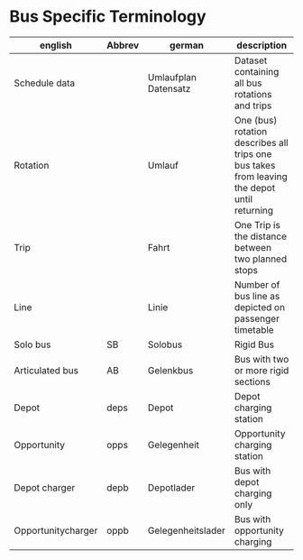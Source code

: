 Bus Specific Terminology
========================

| english | Abbrev | german | description |
| ------- | ------ | ------ | ----------- |
| Schedule data | | Umlaufplan Datensatz | Dataset containing all bus rotations and trips |
| Rotation | | Umlauf| One (bus) rotation describes all trips one bus takes from leaving the depot until returning |
| Trip | | Fahrt | One Trip is the distance between two planned stops |
| Line | | Linie | Number of bus line as depicted on passenger timetable |
| Solo bus | SB | Solobus | Rigid Bus |
| Articulated bus | AB | Gelenkbus | Bus with two or more rigid sections |
| Depot| deps | Depot | Depot charging station |
| Opportunity | opps| Gelegenheit | Opportunity charging station|
| Depot charger | depb | Depotlader | Bus with depot charging only |
| Opportunitycharger | oppb | Gelegenheitslader | Bus with opportunity charging|
